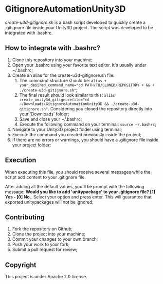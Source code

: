 # GitignoreAutomationUnity3D

*create-u3d-gitignore.sh* is a bash script developed to quickly create a .gitignore file inside your Unity3D project. The script was developed to be integrated with .bashrc.


## How to integrate with .bashrc?

1) Clone this repository into your machine;
2) Open your .bashrc using your favorite text editor. It's usually under ~/.bashrc;
3) Create an alias for the create-u3d-gitignore.sh file:
    1) The command structure should be: ```alias + your_desired_command_name="cd PATH/TO/CLONED/REPOSITORY + && + ./create-u3d-gitignore.sh"```;
    2) The final result should look similar to this: ```alias create_unity3d_gitignorefile="cd ~/Downloads/GitignoreAutomationUnity3D && ./create-u3d-gitignore.sh"```. Considering you cloned the repository directly into your 'Downloads' folder;
    3) Save and close your ~/.bashrc;
    4) Execute the following command on your terminal: ```source ~/.bashrc```;
4) Navigate to your Unity3D project folder using terminal;
5) Execute the command you created previously inside the project;
6) If there are no errors or warnings, you should have a .gitignore file inside your project folder;


## Execution

When executing this file, you should receive several messages while the script add content to your .gitignore file.

After adding all the default values, you'll be prompt with the following message: **Would you like to add 'unitypackage' to your .gitignore file? [1] Yes - [0] No.**. Select your option and press enter. This will guarantee that exported unitypackages will not be ignored.


## Contributing

1. Fork the repository on Github;
2. Clone the project into your machine;
3. Commit your changes to your own branch;
4. Push your work to your fork;
5. Submit a pull request for review;


## Copyright

This project is under Apache 2.0 license.
